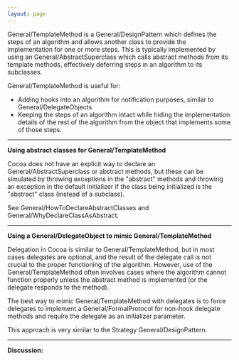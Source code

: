 ```yaml
---
layout: page
---
```




General/TemplateMethod is a General/DesignPattern which defines the steps of an algorithm and allows another class to provide the implementation for one or more steps.  This is typically implemented by using an General/AbstractSuperclass which calls abstract methods from its template methods, effectively deferring steps in an algorithm to its subclasses.

General/TemplateMethod is useful for:


* Adding hooks into an algorithm for notification purposes, similar to General/DelegateObject<nowiki/>s.
* Keeping the steps of an algorithm intact while hiding the implementation details of the rest of the algorithm from the object that implements some of those steps.


----
**Using abstract classes for General/TemplateMethod**

Cocoa does not have an explicit way to declare an General/AbstractSuperclass or abstract methods, but these can be simulated by throwing exceptions in the "abstract" methods and throwing an exception in the default initializer if the class being initialized is the "abstract" class (instead of a subclass).  

See General/HowToDeclareAbstractClasses and General/WhyDeclareClassAsAbstract.

----
**Using a General/DelegateObject to mimic General/TemplateMethod**

Delegation in Cocoa is similar to General/TemplateMethod, but in most cases delegates are optional, and the result of the delegate call is not crucial to the proper functioning of the algorithm. However, use of the General/TemplateMethod often involves cases where the algorithm cannot function properly unless the abstract method is implemented (or the delegate responds to the method).

The best way to mimic General/TemplateMethod with delegates is to force delegates to implement a General/FormalProtocol for non-hook delegate methods and require the delegate as an initializer parameter. 

This approach is very similar to the Strategy General/DesignPattern.

----
**Discussion:**